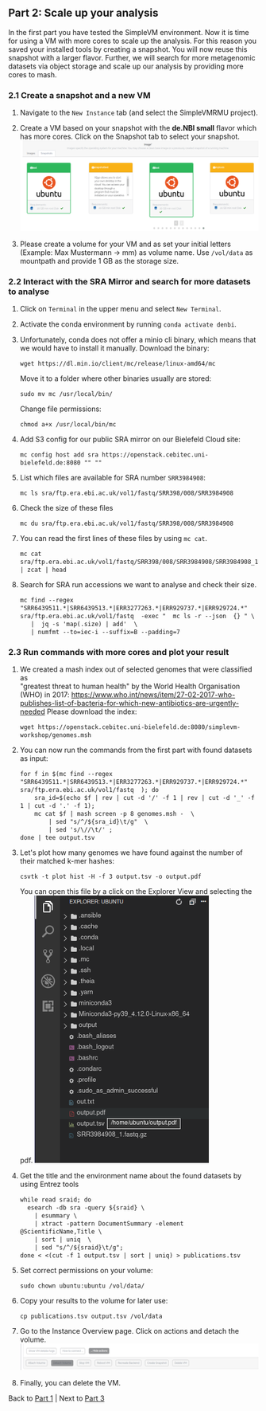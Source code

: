 ## Part 2: Scale up your analysis

In the first part you have tested the SimpleVM environment. Now it is time
for using a VM with more cores to scale up the analysis. For this reason you 
saved your installed tools by creating a snapshot. You will now reuse
this snapshot with a larger flavor.
Further, we will search for more metagenomic datasets via object storage
and scale up our analysis by providing more cores to mash.

### 2.1 Create a snapshot and a new VM

1. Navigate to the `New Instance` tab (and select the SimpleVMRMU project).

2. Create a VM based on your snapshot with the **de.NBI small** flavor
   which has more cores. Click on the Snapshot tab to select your snapshot.
   ![](figures/startsnap.png)

3. Please create a volume for your VM and as set your 
   initial letters (Example: Max Mustermann -> mm) as volume name. 
   Use `/vol/data` as mountpath and provide 1 GB as the storage size.

### 2.2 Interact with the SRA Mirror and search for more datasets to analyse

1. Click on `Terminal` in the upper menu and select `New Terminal`.

2. Activate the conda environment by running `conda activate denbi`.

3. Unfortunately, conda does not offer a minio cli binary,
   which means that we would have to install it manually.
   Download the binary:
   ```
   wget https://dl.min.io/client/mc/release/linux-amd64/mc
   ```
   Move it to a folder where other binaries usually are stored:
   ```
   sudo mv mc /usr/local/bin/
   ```
   Change file permissions:
   ```
   chmod a+x /usr/local/bin/mc
   ```

4. Add S3 config for our public SRA mirror on our Bielefeld Cloud site:
   ```
   mc config host add sra https://openstack.cebitec.uni-bielefeld.de:8080 "" ""
   ```

5. List which files are available for SRA number `SRR3984908`:
   ```
   mc ls sra/ftp.era.ebi.ac.uk/vol1/fastq/SRR398/008/SRR3984908
   ```

6. Check the size of these files
   ```
   mc du sra/ftp.era.ebi.ac.uk/vol1/fastq/SRR398/008/SRR3984908
   ```

7. You can read the first lines of these files by using `mc cat`.
   ```
   mc cat sra/ftp.era.ebi.ac.uk/vol1/fastq/SRR398/008/SRR3984908/SRR3984908_1.fastq.gz | zcat | head
   ```

8. Search for SRA run accessions we want to analyse and check their size.
   ```
   mc find --regex "SRR6439511.*|SRR6439513.*|ERR3277263.*|ERR929737.*|ERR929724.*"  sra/ftp.era.ebi.ac.uk/vol1/fastq  -exec "  mc ls -r --json  {} " \
      |  jq -s 'map(.size) | add'  \
      | numfmt --to=iec-i --suffix=B --padding=7
   ```

### 2.3 Run commands with more cores and plot your result

1. We created a mash index out of selected genomes that were classified as  
   "greatest threat to human health" by the World Health Organisation (WHO)
   in 2017: https://www.who.int/news/item/27-02-2017-who-publishes-list-of-bacteria-for-which-new-antibiotics-are-urgently-needed 
   Please download the index:
   ```
   wget https://openstack.cebitec.uni-bielefeld.de:8080/simplevm-workshop/genomes.msh
   ```

2. You can now run the commands from the first part with found datasets as input:
   ```
   for f in $(mc find --regex "SRR6439511.*|SRR6439513.*|ERR3277263.*|ERR929737.*|ERR929724.*" sra/ftp.era.ebi.ac.uk/vol1/fastq  ); do 
       sra_id=$(echo $f | rev | cut -d '/' -f 1 | rev | cut -d '_' -f 1 | cut -d '.' -f 1);
       mc cat $f | mash screen -p 8 genomes.msh -  \
           | sed "s/^/${sra_id}\t/g"  \
           | sed 's/\//\t/' ;
   done | tee output.tsv
   ```

3. Let's plot how many genomes we have found against the number of their matched k-mer hashes:
   ```
   csvtk -t plot hist -H -f 3 output.tsv -o output.pdf
   ```
   You can open this file by a click on the Explorer View and selecting the pdf. 
   ![](figures/openpdf.png)

4. Get the title and the environment name about the found datasets by using Entrez tools
   ```
   while read sraid; do  
     esearch -db sra -query ${sraid} \
       | esummary \
       | xtract -pattern DocumentSummary -element @ScientificName,Title \
       | sort | uniq  \
       | sed "s/^/${sraid}\t/g"; 
   done < <(cut -f 1 output.tsv | sort | uniq) > publications.tsv
   ```

5. Set correct permissions on your volume:
   ```
   sudo chown ubuntu:ubuntu /vol/data/
   ```

6. Copy your results to the volume for later use:
   ```
   cp publications.tsv output.tsv /vol/data
   ```

7. Go to the Instance Overview page. Click on actions and detach the volume.
   ![](figures/detachvolume.png)

8. Finally, you can delete the VM.

Back to [Part 1](part1.md) | Next to [Part 3](part3.md)

